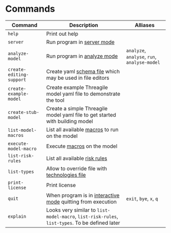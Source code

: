 # Commands

| Command                  | Description                                                                                    | Alliases                                     |
|--------------------------|------------------------------------------------------------------------------------------------| -------------------------------------------- |
| `help`                   | Print out help                                                                                 |                                              |
| `server`                 | Run program in [server mode](./mode-server.md) |                                               |                                              |
| `analyze-model`          | Run program in [analyze mode](./mode-analyze.md)                                               | `analyze`, `analyse`, `run`, `analyse-model` |
| `create-editing-support` | Create yaml [schema file](../support/schema.json) which may be used in file editors            |                                              |
| `create-example-model`   | Create example Threagile model yaml file to demonstrate the tool                               |                                              |
| `create-stub-model`      | Create a simple Threagile model yaml file to get started with building model                   |                                              |
| `list-model-macros`      | List all available [macros](./macros.md) to run on the model                                   |                                              |
| `execute-model-macro`    | Execute [macros](./macros.md) on the model                                                     |                                              |
| `list-risk-rules`        | List all available [risk rules](./risk-rules.md)                                               |                                              |
| `list-types`             | Allow to override file with [technologies file](./technologies.yaml)                           |                                              |
| `print-license`          | Print license                                                                                  |                                              |
| `quit`                   | When program is in [interactive mode](./mode-interactive.md) quitting from execution           | `exit`, `bye`, `x`, `q`                      |
| `explain`                | Looks very similar to `list-model-macro`, `list-risk-rules`, `list-types`. To be defined later |                                              |

